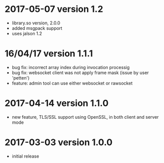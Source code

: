 
# 2017-05-07 version 1.2

  * library.so version, 2.0.0
  * added msgpack support 
  * uses jalson 1.2

# 16/04/17 version 1.1.1

  * bug fix: incorrect array index during invocation processig
  * bug fix: websocket client was not apply frame mask (issue by user 'petten')
  * feature: admin tool can use either websocket or rawsocket

# 2017-04-14 version 1.1.0

  * new feature, TLS/SSL support using OpenSSL, in both client and server mode

# 2017-03-03 version 1.0.0

  * initial release
